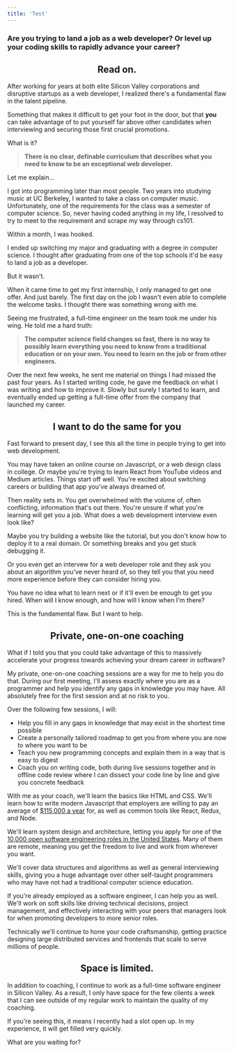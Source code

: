 ```yaml
---
title: 'Test'
---
```


### Are you trying to land a job as a web developer? Or level up your coding skills to rapidly advance your career?

<h2 style="text-align: center">Read on.</h2>

After working for years at both elite Silicon Valley corporations and disruptive startups as a web
developer, I realized there's a fundamental flaw in the talent pipeline.

Something that makes it difficult to get your foot in the door, but that **you** can take advantage
of to put yourself far above other candidates when interviewing and securing those first crucial
promotions.

What is it?

> **There is no clear, definable curriculum that describes what you need to know to be an
> exceptional web developer.**

Let me explain...

I got into programming later than most people. Two years into studying music at UC Berkeley, I
wanted to take a class on computer music. Unfortunately, one of the requirements for the class was a
semester of computer science. So, never having coded anything in my life, I resolved to try to meet
to the requirement and scrape my way through cs101.

Within a month, I was hooked.

I ended up switching my major and graduating with a degree in computer science. I thought after
graduating from one of the top schools it'd be easy to land a job as a developer.

But it wasn't.

When it came time to get my first internship, I only managed to get one offer. And just barely. The
first day on the job I wasn't even able to complete the welcome tasks. I thought there was something
wrong with me.

Seeing me frustrated, a full-time engineer on the team took me under his wing. He told me a hard
truth:

> **The computer science field changes so fast, there is no way to possibly learn everything you
> need to know from a traditional education or on your own. You need to learn on the job or from
> other engineers.**

Over the next few weeks, he sent me material on things I had missed the past four years. As I
started writing code, he gave me feedback on what I was writing and how to improve it. Slowly but
surely I started to learn, and eventually ended up getting a full-time offer from the company that
launched my career.

<h2 style="text-align: center">I want to do the same for you</h2>

Fast forward to present day, I see this all the time in people trying to get into web development.

You may have taken an online course on Javascript, or a web design class in college. Or maybe you're
trying to learn React from YouTube videos and Medium articles. Things start off well. You're excited
about switching careers or building that app you've always dreamed of.

Then reality sets in. You get overwhelmed with the volume of, often conflicting, information that's
out there. You're unsure if what you're learning will get you a job. What does a web development
interview even look like?

Maybe you try building a website like the tutorial, but you don't know how to deploy it to a real
domain. Or something breaks and you get stuck debugging it.

Or you even get an intervew for a web developer role and they ask you about an algorithm you've
never heard of, so they tell you that you need more experience before they can consider hiring you.

You have no idea what to learn next or if it'll even be enough to get you hired. When will I know
enough, and how will I know when I'm there?

This is the fundamental flaw. But I want to help.

<h2 style="text-align: center">Private, one-on-one coaching</h2>

What if I told you that you could take advantage of this to massively accelerate your progress
towards achieving your dream career in software?

My private, one-on-one coaching sessions are a way for me to help you do that. During our first
meeting, I'll assess exactly where you are as a programmer and help you identify any gaps in
knowledge you may have. All absolutely free for the first session and at no risk to you.

Over the following few sessions, I will:

- Help you fill in any gaps in knowledge that may exist in the shortest time possible
- Create a personally tailored roadmap to get you from where you are now to where you want to be
- Teach you new programming concepts and explain them in a way that is easy to digest
- Coach you on writing code, both during live sessions together and in offline code review where I
  can dissect your code line by line and give you concrete feedback

With me as your coach, we'll learn the basics like HTML and CSS. We'll learn how to write modern
Javascript that employers are willing to pay an average of
[\$115,000 a year](https://www.indeed.com/career/javascript-developer/salaries) for, as well as
common tools like React, Redux, and Node.

We'll learn system design and architecture, letting you apply for one of the
[10,000 open software engineering roles in the United States](https://www.indeed.com/jobs?q=software+engineer+%22remote%22&l=United+States).
Many of them are remote, meaning you get the freedom to live and work from wherever you want.

We'll cover data structures and algorithms as well as general interviewing skills, giving you a huge
advantage over other self-taught programmers who may have not had a traditional computer science
education.

If you're already employed as a software engineer, I can help you as well. We'll work on soft skills
like driving technical decisions, project management, and effectively interacting with your peers
that managers look for when promoting developers to more senior roles.

Technically we'll continue to hone your code craftsmanship, getting practice designing large
distributed services and frontends that scale to serve millions of people.

<h2 style="text-align: center">Space is limited.</h2>

In addition to coaching, I continue to work as a full-time software engineer in Silicon Valley. As a
result, I only have space for the few clients a week that I can see outside of my regular work to
maintain the quality of my coaching.

If you're seeing this, it means I recently had a slot open up. In my experience, it will get filled
very quickly.

What are you waiting for?
